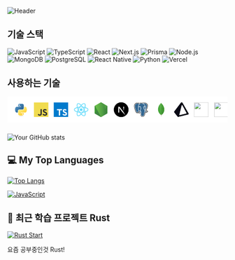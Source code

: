 ![Header](https://capsule-render.vercel.app/api?type=waving&color=000000&height=300&section=header&text=Next.js%20Developer&fontSize=90&animation=fadeIn&fontAlignY=38&desc=Building%20the%20Web%20of%20Tomorrow&descAlignY=51&descAlign=62&fontColor=ffffff)


## 기술 스택
![JavaScript](https://img.shields.io/badge/-JavaScript-F7DF1E?style=flat-square&logo=javascript&logoColor=black)
![TypeScript](https://img.shields.io/badge/-TypeScript-3178C6?style=flat-square&logo=TypeScript&logoColor=white)
![React](https://img.shields.io/badge/-React-61DAFB?style=flat-square&logo=React&logoColor=black)
![Next.js](https://img.shields.io/badge/-Next.js-000000?style=flat-square&logo=Next.js&logoColor=white)
![Prisma](https://img.shields.io/badge/-Prisma-1B222D?style=flat-square&logo=Prisma&logoColor=white)
![Node.js](https://img.shields.io/badge/-Node.js-339933?style=flat-square&logo=Node.js&logoColor=white)
![MongoDB](https://img.shields.io/badge/-MongoDB-47A248?style=flat-square&logo=MongoDB&logoColor=white)
![PostgreSQL](https://img.shields.io/badge/-PostgreSQL-336791?style=flat-square&logo=PostgreSQL&logoColor=white)
![React Native](https://img.shields.io/badge/-React_Native-61DAFB?style=flat-square&logo=React&logoColor=black)
![Python](https://img.shields.io/badge/-Python-3776AB?style=flat-square&logo=Python&logoColor=white)
![Vercel](https://img.shields.io/badge/-Vercel-000000?style=flat-square&logo=Vercel&logoColor=white)

## 사용하는 기술

<svg fill="none" viewBox="0 0 600 80" width="600" height="80" xmlns="http://www.w3.org/2000/svg">
  <foreignObject width="100%" height="100%">
    <div xmlns="http://www.w3.org/1999/xhtml">
      <style>
        .container {
          display: flex;
          flex-wrap: wrap;
          justify-content: space-around;
          align-items: center;
          background-color: white;
          width: 100%;
          height: 100%;
          padding: 10px;
        }
        .icon {
          width: 40px;
          height: 40px;
          margin: 5px;
        }
      </style>
      <div class="container">
        <img class="icon" src="https://raw.githubusercontent.com/devicons/devicon/master/icons/python/python-original.svg" />
        <img class="icon" src="https://raw.githubusercontent.com/devicons/devicon/master/icons/javascript/javascript-original.svg" />
        <img class="icon" src="https://raw.githubusercontent.com/devicons/devicon/master/icons/typescript/typescript-original.svg" />
        <img class="icon" src="https://raw.githubusercontent.com/devicons/devicon/master/icons/react/react-original.svg" />
        <img class="icon" src="https://raw.githubusercontent.com/devicons/devicon/master/icons/nodejs/nodejs-original.svg" />
        <img class="icon" src="https://raw.githubusercontent.com/devicons/devicon/master/icons/nextjs/nextjs-original.svg" />
        <img class="icon" src="https://raw.githubusercontent.com/devicons/devicon/master/icons/postgresql/postgresql-original.svg" />
        <img class="icon" src="https://raw.githubusercontent.com/devicons/devicon/master/icons/mongodb/mongodb-original.svg" />
        <img class="icon" src="https://raw.githubusercontent.com/prisma/presskit/main/Assets/Prisma-DarkSymbol.svg" />
        <img class="icon" src="https://raw.githubusercontent.com/kristerkari/react-native-svg-transformer/master/images/react-native-logo.png" />
        <img class="icon" src="https://www.vectorlogo.zone/logos/vercel/vercel-icon.svg" />
      </div>
    </div>
  </foreignObject>
</svg>

![Your GitHub stats](https://github-readme-stats.vercel.app/api?username=jeff0327&show_icons=true&theme=radical&count_private=true&cache_seconds=86400)


## 💻 My Top Languages

[![Top Langs](https://github-readme-stats.vercel.app/api/top-langs/?username=jeff0327&layout=compact&theme=vision-friendly-dark&hide=html,Xtend,GAP,XSLT,Batchfile,Shell,Perl&langs_count=8&custom_title=My%20Top%20Languages&card_width=445&title_color=f1e05a)](https://github.com/anuraghazra/github-readme-stats)

[![JavaScript](https://img.shields.io/badge/-JavaScript-F7DF1E?style=for-the-badge&logo=javascript&logoColor=black&labelColor=F7DF1E)](https://developer.mozilla.org/en-US/docs/Web/JavaScript)

## 🦀 최근 학습 프로젝트 Rust

[![Rust Start](https://img.shields.io/badge/Rust-Start-orange?style=for-the-badge&logo=rust)](https://github.com/jeff0327/startRust)

요즘 공부중인것 Rust!
